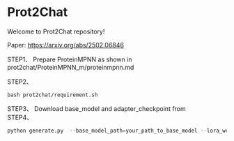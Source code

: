 # Prot2Chat
Welcome to Prot2Chat repository!

Paper: https://arxiv.org/abs/2502.06846

STEP1、
Prepare ProteinMPNN as shown in prot2chat/ProteinMPNN_m/proteinmpnn.md

STEP2、
```shell
bash prot2chat/requirement.sh
```
STEP3、
Download base_model and adapter_checkpoint from  
STEP4、
```python
python generate.py  --base_model_path=your_path_to_base_model --lora_weight_path=prot2chat/lora_wight/lora_weight.pth --pdb_path=prot2chat/pdbs --checkpoint_path=your_path_to_adapter_checkpoint --conversation_data_path=prot2chat/QA_data/test.json
```

